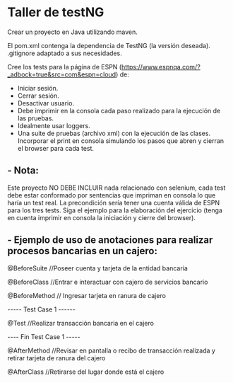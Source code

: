 # Taller de testNG

Crear un proyecto en Java utilizando maven.

El pom.xml contenga la dependencia de TestNG (la versión deseada).
.gitignore adaptado a sus necesidades.

Cree los tests para la página de ESPN (https://www.espnqa.com/?_adbock=true&src=com&espn=cloud) de:
- Iniciar sesión.
- Cerrar sesión.
- Desactivar usuario.
- Debe imprimir en la consola cada paso realizado para la ejecución de las pruebas.
- Idealmente usar loggers.
- Una suite de pruebas (archivo xml) con la ejecución de las clases.
Incorporar el print en consola simulando los pasos que abren y cierran el browser para cada test.

## - Nota:

Este proyecto NO DEBE INCLUIR nada relacionado con selenium, cada test debe estar conformado por sentencias que impriman en consola lo que haría un test real.
La precondición sería tener una cuenta válida de ESPN para los tres tests.
Siga el ejemplo para la elaboración del ejercicio (tenga en cuenta imprimir en consola la iniciación y cierre del browser).


## - Ejemplo de uso de anotaciones para realizar procesos bancarias en un cajero:

@BeforeSuite
//Poseer cuenta y tarjeta de la entidad bancaria

@BeforeClass
//Entrar e interactuar con cajero de servicios bancario

@BeforeMethod
// Ingresar tarjeta en ranura de cajero

----- Test Case 1 ------

@Test
//Realizar transacción bancaria en el cajero

---- Fin Test Case 1 -----

@AfterMethod
//Revisar en pantalla o recibo de transacción realizada y retirar tarjeta de ranura del cajero

@AfterClass
//Retirarse del lugar donde está el cajero
